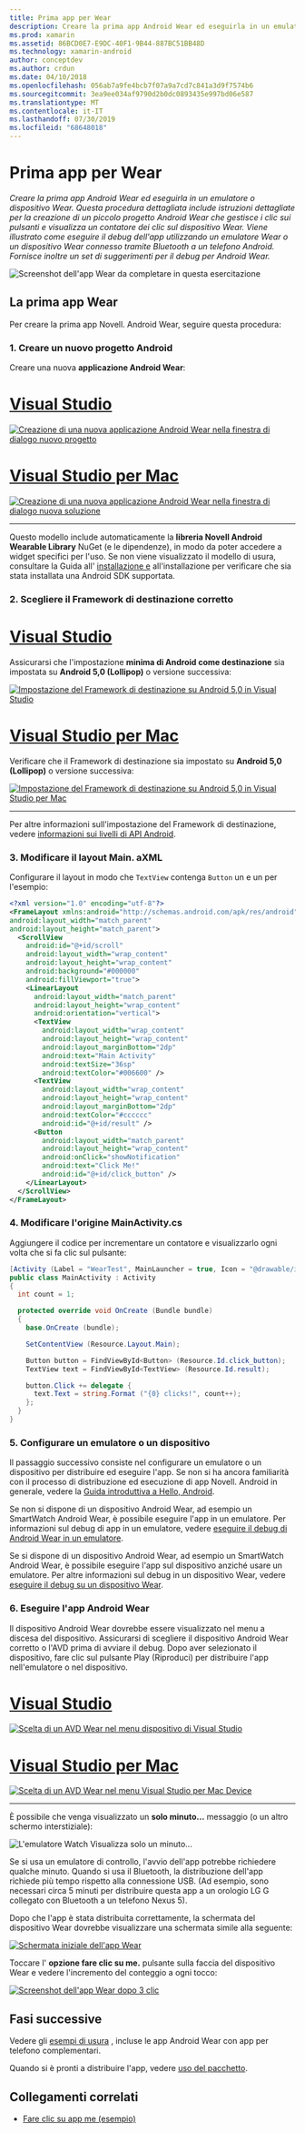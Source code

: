 ```yaml
---
title: Prima app per Wear
description: Creare la prima app Android Wear ed eseguirla in un emulatore o dispositivo Wear. Questa procedura dettagliata include istruzioni dettagliate per la creazione di un piccolo progetto Android Wear che gestisce i clic sui pulsanti e visualizza un contatore dei clic sul dispositivo Wear. Viene illustrato come eseguire il debug dell'app utilizzando un emulatore Wear o un dispositivo Wear connesso tramite Bluetooth a un telefono Android. Fornisce inoltre un set di suggerimenti per il debug per Android Wear.
ms.prod: xamarin
ms.assetid: 86BCD0E7-E9DC-40F1-9B44-887BC51BB48D
ms.technology: xamarin-android
author: conceptdev
ms.author: crdun
ms.date: 04/10/2018
ms.openlocfilehash: 056ab7a9fe4bcb7f07a9a7cd7c841a3d9f7574b6
ms.sourcegitcommit: 3ea9ee034af9790d2b0dc0893435e997bd06e587
ms.translationtype: MT
ms.contentlocale: it-IT
ms.lasthandoff: 07/30/2019
ms.locfileid: "68648018"
---
```

# <a name="hello-wear"></a>Prima app per Wear

_Creare la prima app Android Wear ed eseguirla in un emulatore o dispositivo Wear. Questa procedura dettagliata include istruzioni dettagliate per la creazione di un piccolo progetto Android Wear che gestisce i clic sui pulsanti e visualizza un contatore dei clic sul dispositivo Wear. Viene illustrato come eseguire il debug dell'app utilizzando un emulatore Wear o un dispositivo Wear connesso tramite Bluetooth a un telefono Android. Fornisce inoltre un set di suggerimenti per il debug per Android Wear._

![Screenshot dell'app Wear da completare in questa esercitazione](hello-wear-images/example.png)

## <a name="your-first-wear-app"></a>La prima app Wear

Per creare la prima app Novell. Android Wear, seguire questa procedura:

### <a name="1-create-a-new-android-project"></a>1. Creare un nuovo progetto Android

Creare una nuova **applicazione Android Wear**:

# <a name="visual-studiotabwindows"></a>[Visual Studio](#tab/windows)

[![Creazione di una nuova applicazione Android Wear nella finestra di dialogo nuovo progetto](hello-wear-images/vs/new-solution-sml.w157.png)](hello-wear-images/vs/new-solution.w157.png#lightbox)

# <a name="visual-studio-for-mactabmacos"></a>[Visual Studio per Mac](#tab/macos)

[![Creazione di una nuova applicazione Android Wear nella finestra di dialogo nuova soluzione](hello-wear-images/xs/new-solution-sml.png)](hello-wear-images/xs/new-solution.png#lightbox)

-----


Questo modello include automaticamente la **libreria Novell Android Wearable Library** NuGet (e le dipendenze), in modo da poter accedere a widget specifici per l'uso. Se non viene visualizzato il modello di usura, consultare la Guida all' [installazione e](~/android/wear/get-started/installation.md) all'installazione per verificare che sia stata installata una Android SDK supportata. 

### <a name="2-choose-the-correct-target-framework"></a>2. Scegliere il **Framework di destinazione** corretto

# <a name="visual-studiotabwindows"></a>[Visual Studio](#tab/windows)

Assicurarsi che l'impostazione **minima di Android come destinazione** sia impostata su **Android 5,0 (Lollipop)** o versione successiva: 

[![Impostazione del Framework di destinazione su Android 5,0 in Visual Studio](hello-wear-images/vs/target-framework-sml.png)](hello-wear-images/vs/target-framework.png#lightbox)

# <a name="visual-studio-for-mactabmacos"></a>[Visual Studio per Mac](#tab/macos)

Verificare che il Framework di destinazione sia impostato su **Android 5,0 (Lollipop)** o versione successiva:

[![Impostazione del Framework di destinazione su Android 5,0 in Visual Studio per Mac](hello-wear-images/xs/target-framework-sml.png)](hello-wear-images/xs/target-framework.png#lightbox)

-----

Per altre informazioni sull'impostazione del Framework di destinazione, vedere [informazioni sui livelli di API Android](~/android/app-fundamentals/android-api-levels.md).


### <a name="3-edit-the-mainaxml-layout"></a>3. Modificare il layout **Main. aXML**

Configurare il layout in modo che `TextView` contenga `Button` un e un per l'esempio: 

```xml
<?xml version="1.0" encoding="utf-8"?>
<FrameLayout xmlns:android="http://schemas.android.com/apk/res/android"
android:layout_width="match_parent"
android:layout_height="match_parent">
  <ScrollView
    android:id="@+id/scroll"
    android:layout_width="wrap_content"
    android:layout_height="wrap_content"
    android:background="#000000"
    android:fillViewport="true">
    <LinearLayout
      android:layout_width="match_parent"
      android:layout_height="wrap_content"
      android:orientation="vertical">
      <TextView
        android:layout_width="wrap_content"
        android:layout_height="wrap_content"
        android:layout_marginBottom="2dp"
        android:text="Main Activity"
        android:textSize="36sp"
        android:textColor="#006600" />
      <TextView
        android:layout_width="wrap_content"
        android:layout_height="wrap_content"
        android:layout_marginBottom="2dp"
        android:textColor="#cccccc"
        android:id="@+id/result" />
      <Button
        android:layout_width="match_parent"
        android:layout_height="wrap_content"
        android:onClick="showNotification"
        android:text="Click Me!"
        android:id="@+id/click_button" />
    </LinearLayout>
  </ScrollView>
</FrameLayout>
```

### <a name="4-edit-the-mainactivitycs-source"></a>4. Modificare l'origine **MainActivity.cs**

Aggiungere il codice per incrementare un contatore e visualizzarlo ogni volta che si fa clic sul pulsante: 

```csharp
[Activity (Label = "WearTest", MainLauncher = true, Icon = "@drawable/icon")]
public class MainActivity : Activity
{
  int count = 1;

  protected override void OnCreate (Bundle bundle)
  {
    base.OnCreate (bundle);

    SetContentView (Resource.Layout.Main);

    Button button = FindViewById<Button> (Resource.Id.click_button);
    TextView text = FindViewById<TextView> (Resource.Id.result);

    button.Click += delegate {
      text.Text = string.Format ("{0} clicks!", count++);
    };
  }
}
```

### <a name="5-setup-an-emulator-or-device"></a>5. Configurare un emulatore o un dispositivo

Il passaggio successivo consiste nel configurare un emulatore o un dispositivo per distribuire ed eseguire l'app. Se non si ha ancora familiarità con il processo di distribuzione ed esecuzione di app Novell. Android in generale, vedere la [Guida introduttiva a Hello, Android](~/android/get-started/hello-android/hello-android-quickstart.md).

Se non si dispone di un dispositivo Android Wear, ad esempio un SmartWatch Android Wear, è possibile eseguire l'app in un emulatore. Per informazioni sul debug di app in un emulatore, vedere [eseguire il debug di Android Wear in un emulatore](~/android/wear/deploy-test/debug-on-emulator.md).

Se si dispone di un dispositivo Android Wear, ad esempio un SmartWatch Android Wear, è possibile eseguire l'app sul dispositivo anziché usare un emulatore. Per altre informazioni sul debug in un dispositivo Wear, vedere [eseguire il debug su un dispositivo Wear](~/android/wear/deploy-test/debug-on-device.md).


### <a name="6-run-the-android-wear-app"></a>6. Eseguire l'app Android Wear

Il dispositivo Android Wear dovrebbe essere visualizzato nel menu a discesa del dispositivo. Assicurarsi di scegliere il dispositivo Android Wear corretto o l'AVD prima di avviare il debug. Dopo aver selezionato il dispositivo, fare clic sul pulsante Play (Riproduci) per distribuire l'app nell'emulatore o nel dispositivo.

# <a name="visual-studiotabwindows"></a>[Visual Studio](#tab/windows)

[![Scelta di un AVD Wear nel menu dispositivo di Visual Studio](hello-wear-images/vs/choose-wear-sim.png)](hello-wear-images/vs/choose-wear-sim.png#lightbox)

# <a name="visual-studio-for-mactabmacos"></a>[Visual Studio per Mac](#tab/macos)

[![Scelta di un AVD Wear nel menu Visual Studio per Mac Device](hello-wear-images/xs/choose-wear-sim.png)](hello-wear-images/xs/choose-wear-sim.png#lightbox)

-----

È possibile che venga visualizzato un **solo minuto...** messaggio (o un altro schermo interstiziale): 

![L'emulatore Watch Visualizza solo un minuto...](hello-wear-images/please-wait.png)

Se si usa un emulatore di controllo, l'avvio dell'app potrebbe richiedere qualche minuto. Quando si usa il Bluetooth, la distribuzione dell'app richiede più tempo rispetto alla connessione USB. (Ad esempio, sono necessari circa 5 minuti per distribuire questa app a un orologio LG G collegato con Bluetooth a un telefono Nexus 5).

Dopo che l'app è stata distribuita correttamente, la schermata del dispositivo Wear dovrebbe visualizzare una schermata simile alla seguente:

[![Schermata iniziale dell'app Wear](hello-wear-images/mainactivity-screen.png)](hello-wear-images/mainactivity-screen.png#lightbox)

Toccare l' **opzione fare clic su me.** pulsante sulla faccia del dispositivo Wear e vedere l'incremento del conteggio a ogni tocco:

[![Screenshot dell'app Wear dopo 3 clic](hello-wear-images/mainactivity-counts.png)](hello-wear-images/mainactivity-counts.png#lightbox)


## <a name="next-steps"></a>Fasi successive

Vedere gli [esempi di usura](https://docs.microsoft.com/samples/browse/?products=xamarin&term=Xamarin.Android+wear) , incluse le app Android Wear con app per telefono complementari.

Quando si è pronti a distribuire l'app, vedere [uso del pacchetto](~/android/wear/deploy-test/packaging.md).


## <a name="related-links"></a>Collegamenti correlati

- [Fare clic su app me (esempio)](https://docs.microsoft.com/samples/xamarin/monodroid-samples/wear-weartest)
